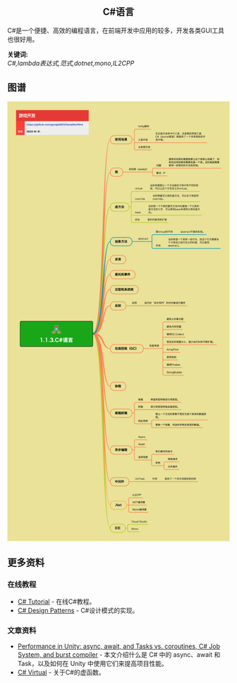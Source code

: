 <h2 align="center">C#语言</h2>
<p>
C#是一个便捷、高效的编程语言，在前端开发中应用的较多，开发各类GUI工具也很好用。
</p>

**关键词:**<br/>
*C#,lambda表达式,范式,dotnet,mono,IL2CPP*

## 图谱
![图片加载中...](../../exports/1.1.3.C%23语言.png?raw=true)

## 更多资料
### 在线教程
* [C# Tutorial](https://tutorial.techaltum.com/C-Sharp.html) - 在线C#教程。
* [C# Design Patterns](https://www.dofactory.com/net/design-patterns) - C#设计模式的实现。

### 文章资料
* [Performance in Unity: async, await, and Tasks vs. coroutines, C# Job System, and burst compiler](https://blog.logrocket.com/performance-unity-async-await-tasks-coroutines-c-job-system-burst-compiler/) - 本文介绍什么是 C# 中的 async、await 和 Task，以及如何在 Unity 中使用它们来提高项目性能。
* [C# Virtual](https://linuxhint.com/virtual-csharp/) - 关于C#的虚函数。